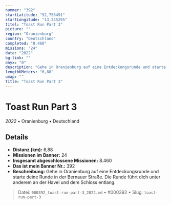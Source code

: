 ```yaml
---
nummer: "392"
startLatitude: "52,756491"
startLongitude: "13,245295"
titel: "Toast Run Part 3"
picture: ""
region: "Oranienburg"
country: "Deutschland"
completed: "8.460"
missions: "24"
date: "2022"
bg-link: ""
onyx: "0"
description: "Gehe in Oranienburg auf eine Entdeckungsrunde und starte deine Runde in der Bernauer Straße.\nDie Runde führt dich unter anderem an der Havel und dem Schloss entlang."
lengthKMeters: "6,88"
umap: ""
title: "Toast Run Part 3"
---
```

# Toast Run Part 3

*2022* • Oranienburg • Deutschland



## Details
- **Distanz (km):** 6,88
- **Missionen im Banner:** 24
- **Insgesamt abgeschlossene Missionen:** 8.460
- **Das ist mein Banner Nr.:** 392
- **Beschreibung:** Gehe in Oranienburg auf eine Entdeckungsrunde und starte deine Runde in der Bernauer Straße.
Die Runde führt dich unter anderem an der Havel und dem Schloss entlang.



> Datei: `000392_toast-run-part-3_2022.md` • #000392 • Slug: `toast-run-part-3`
